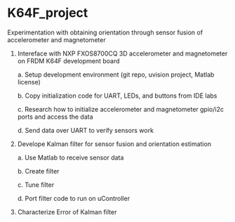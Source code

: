 # K64F_project
Experimentation with obtaining orientation through sensor fusion of accelerometer and magnetometer

1. Intereface with NXP FXOS8700CQ 3D accelerometer and magnetometer on FRDM K64F development board

    a. Setup development environment (git repo, uvision project, Matlab license)

	b. Copy initialization code for UART, LEDs, and buttons from IDE labs

	c. Research how to initialize accelerometer and magnetometer gpio/i2c ports and access the data

	d. Send data over UART to verify sensors work

2. Develope Kalman filter for sensor fusion and orientation estimation

	a. Use Matlab to receive sensor data

	b. Create filter

	c. Tune filter

	d. Port filter code to run on uController

3. Characterize Error of Kalman filter

